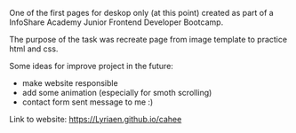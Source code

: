 One of the first pages for deskop only (at this point) created as part of a InfoShare Academy Junior Frontend Developer Bootcamp.

The purpose of the task was recreate page from image template to practice html and css.

Some ideas for improve project in the future:
- make website responsible
- add some animation (especially for smoth scrolling)
- contact form sent message to me :)

Link to website: https://Lyriaen.github.io/cahee